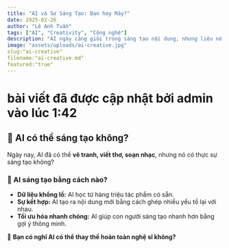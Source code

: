 ```yaml
---
title: "AI và Sự Sáng Tạo: Bạn hay Máy?"
date: 2025-02-26
author: "Lê Anh Tuấn"
tags: ["AI", "Creativity", "Công nghệ"]
description: "AI ngày càng giỏi trong sáng tạo nội dung, nhưng liệu nó có thể thay thế con người không?" 
image: "assets/uploads/ai-creative.jpg"
slug:"ai-creative"
filename:"ai-creative.md"
featured:"true"
---
```

# bài viết đã được cập nhật bởi admin vào lúc 1:42
## 🤖 AI có thể sáng tạo không? 

Ngày nay, AI đã có thể **vẽ tranh, viết thơ, soạn nhạc**, nhưng nó có thực sự sáng tạo không?

### 🔹 AI sáng tạo bằng cách nào?
- **Dữ liệu khổng lồ:** AI học từ hàng triệu tác phẩm có sẵn.
- **Sự kết hợp:** AI tạo ra nội dung mới bằng cách ghép nhiều yếu tố lại với nhau.
- **Tối ưu hóa nhanh chóng:** AI giúp con người sáng tạo nhanh hơn bằng gợi ý thông minh.

📌 **Bạn có nghĩ AI có thể thay thế hoàn toàn nghệ sĩ không?**